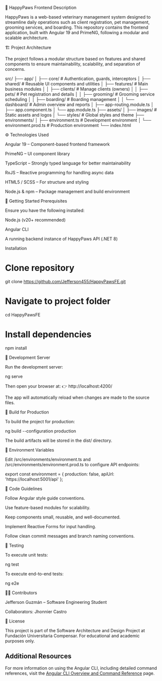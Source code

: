 🐾 HappyPaws Frontend
Description

HappyPaws is a web-based veterinary management system designed to streamline daily operations such as client registration, pet management, grooming services, and boarding.
This repository contains the frontend application, built with Angular 19 and PrimeNG, following a modular and scalable architecture.

🏗️ Project Architecture

The project follows a modular structure based on features and shared components to ensure maintainability, scalability, and separation of concerns.

src/
├── app/
│   ├── core/                # Authentication, guards, interceptors
│   ├── shared/              # Reusable UI components and utilities
│   ├── features/            # Main business modules
│   │   ├── clients/         # Manage clients (owners)
│   │   ├── pets/            # Pet registration and details
│   │   ├── grooming/        # Grooming service scheduling
│   │   ├── boarding/        # Boarding management
│   │   └── dashboard/       # Admin overview and reports
│   ├── app-routing.module.ts
│   ├── app.component.ts
│   └── app.module.ts
├── assets/
│   ├── images/              # Static assets and logos
│   └── styles/              # Global styles and theme
├── environments/
│   ├── environment.ts       # Development environment
│   └── environment.prod.ts  # Production environment
└── index.html

⚙️ Technologies Used

Angular 19 – Component-based frontend framework

PrimeNG – UI component library

TypeScript – Strongly typed language for better maintainability

RxJS – Reactive programming for handling async data

HTML5 / SCSS – For structure and styling

Node.js & npm – Package management and build environment

🚀 Getting Started
Prerequisites

Ensure you have the following installed:

Node.js
 (v20+ recommended)

Angular CLI

A running backend instance of HappyPaws API (.NET 8)

Installation
# Clone repository
git clone https://github.com/Jefferson455/HappyPawsFE.git

# Navigate to project folder
cd HappyPawsFE

# Install dependencies
npm install

🧩 Development Server

Run the development server:

ng serve


Then open your browser at:
👉 http://localhost:4200/

The app will automatically reload when changes are made to the source files.

🧱 Build for Production

To build the project for production:

ng build --configuration production


The build artifacts will be stored in the dist/ directory.

🔐 Environment Variables

Edit /src/environments/environment.ts and /src/environments/environment.prod.ts to configure API endpoints:

export const environment = {
  production: false,
  apiUrl: 'https://localhost:5001/api'
};

🧭 Code Guidelines

Follow Angular style guide conventions.

Use feature-based modules for scalability.

Keep components small, reusable, and well-documented.

Implement Reactive Forms for input handling.

Follow clean commit messages and branch naming conventions.

🧪 Testing

To execute unit tests:

ng test


To execute end-to-end tests:

ng e2e

👨‍💻 Contributors

Jefferson Guzmán – Software Engineering Student

Collaborators: Jhonnier Castro

📄 License

This project is part of the Software Architecture and Design Project at Fundación Universitaria Compensar.
For educational and academic purposes only.
## Additional Resources

For more information on using the Angular CLI, including detailed command references, visit the [Angular CLI Overview and Command Reference](https://angular.dev/tools/cli) page.
